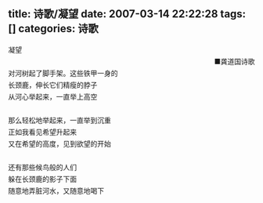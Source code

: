 title: 诗歌/凝望
date: 2007-03-14 22:22:28
tags: []
categories: 诗歌
---
 <p style="Line-HeiGHT: 18pt; MArGin: 0cm 0cm 0pt; mso-line-height-rule: exactly">  凝望</p> 
 <p style="Line-HeiGHT: 18pt; MArGin: 0cm 0cm 0pt; mso-line-height-rule: exactly" align="right"> ■龚道国诗歌</p> 
<!-- more --><p style="Line-HeiGHT: 18pt; MArGin: 0cm 0cm 0pt; mso-line-height-rule: exactly">  对河树起了脚手架。这些铁甲一身的</p> 
 <p style="Line-HeiGHT: 18pt; MArGin: 0cm 0cm 0pt; mso-line-height-rule: exactly">  长颈鹿，伸长它们精瘦的脖子</p> 
 <p style="Line-HeiGHT: 18pt; MArGin: 0cm 0cm 0pt; mso-line-height-rule: exactly">  从河心举起来，一直举上高空</p> 
 <p style="Line-HeiGHT: 18pt; MArGin: 0cm 0cm 0pt; mso-line-height-rule: exactly"> &nbsp;</p> 
 <p style="Line-HeiGHT: 18pt; MArGin: 0cm 0cm 0pt; mso-line-height-rule: exactly">  那么轻松地举起来，一直举到沉重</p> 
 <p style="Line-HeiGHT: 18pt; MArGin: 0cm 0cm 0pt; mso-line-height-rule: exactly">  正如我看见希望升起来</p> 
 <p style="Line-HeiGHT: 18pt; MArGin: 0cm 0cm 0pt; mso-line-height-rule: exactly">  又在希望的高度，见到欲望的开始</p> 
 <p style="Line-HeiGHT: 18pt; MArGin: 0cm 0cm 0pt; mso-line-height-rule: exactly"> &nbsp;</p> 
 <p style="Line-HeiGHT: 18pt; MArGin: 0cm 0cm 0pt; mso-line-height-rule: exactly">  还有那些候鸟般的人们</p> 
 <p style="Line-HeiGHT: 18pt; MArGin: 0cm 0cm 0pt; mso-line-height-rule: exactly">  躲在长颈鹿的影子下面</p> 
 <p style="Line-HeiGHT: 18pt; MArGin: 0cm 0cm 0pt; mso-line-height-rule: exactly">  随意地弄脏河水，又随意地喝下</p> 
